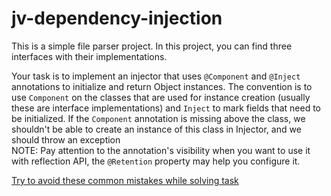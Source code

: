 # jv-dependency-injection

This is a simple file parser project.
In this project, you can find three interfaces with their implementations.

Your task is to implement an injector that uses `@Component` and `@Inject` annotations to initialize and return 
Object instances. The convention is to use `Component` on the classes that are used for instance creation (usually these are interface implementations)
and `Inject` to mark fields that need to be initialized. If the `Component` annotation is missing above the class, we shouldn't be able to create an instance of this class in Injector,
and we should throw an exception <br>
NOTE: Pay attention to the annotation's visibility when you want to use it with reflection API, the `@Retention` property may help you configure it.

[Try to avoid these common mistakes while solving task](./checklist.md)
